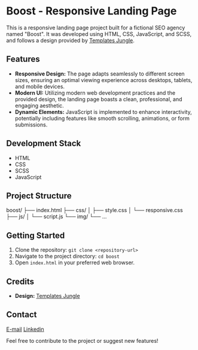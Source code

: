 # Boost - Responsive Landing Page

This is a responsive landing page project built for a fictional SEO agency named "Boost". It was developed using HTML, CSS, JavaScript, and SCSS, and follows a design provided by [Templates Jungle](https://templatesjungle.gumroad.com/l/boost-seo-agency-figma-website-template).

## Features

*   **Responsive Design:**  The page adapts seamlessly to different screen sizes, ensuring an optimal viewing experience across desktops, tablets, and mobile devices.
*   **Modern UI:**  Utilizing modern web development practices and the provided design, the landing page boasts a clean, professional, and engaging aesthetic.
*   **Dynamic Elements:** JavaScript is implemented to enhance interactivity, potentially including features like smooth scrolling, animations, or form submissions.

## Development Stack

*   HTML
*   CSS
*   SCSS
*   JavaScript

## Project Structure

boost/
├── index.html
├── css/
│   ├── style.css
│   └── responsive.css
├── js/
│   └── script.js
└── img/
    └── ...

## Getting Started

1.  Clone the repository:  `git clone <repository-url>`
2.  Navigate to the project directory:  `cd boost`
3.  Open `index.html` in your preferred web browser.

## Credits

*   **Design:** [Templates Jungle](https://templatesjungle.gumroad.com/l/boost-seo-agency-figma-website-template)

## Contact

[E-mail](zeeshanmujtaba17@gmail.com)
[Linkedin](https://www.linkedin.com/in/zeeshan-webdev/)

Feel free to contribute to the project or suggest new features! 
